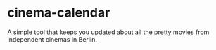 # cinema-calendar
A simple tool that keeps you updated about all the pretty movies from independent cinemas in Berlin.
